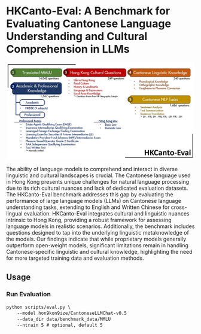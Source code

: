 # HKCanto-Eval: A Benchmark for Evaluating Cantonese Language Understanding and Cultural Comprehension in LLMs

![HKCanto-Eval](hkcanto-eval.jpg)

The ability of language models to comprehend and interact in diverse linguistic and cultural landscapes is crucial. The Cantonese language used in Hong Kong presents unique challenges for natural language processing due to its rich cultural nuances and lack of dedicated evaluation datasets. The HKCanto-Eval benchmark addresses this gap by evaluating the performance of large language models (LLMs) on Cantonese language understanding tasks, extending to English and Written Chinese for cross-lingual evaluation. HKCanto-Eval integrates cultural and linguistic nuances intrinsic to Hong Kong, providing a robust framework for assessing language models in realistic scenarios. Additionally, the benchmark includes questions designed to tap into the underlying linguistic metaknowledge of the models. Our findings indicate that while proprietary models generally outperform open-weight models, significant limitations remain in handling Cantonese-specific linguistic and cultural knowledge, highlighting the need for more targeted training data and evaluation methods.

## Usage

### Run Evaluation

```
python scripts/eval.py \
    --model hon9kon9ize/CantoneseLLMChat-v0.5
    --data_dir data/benchmark_data/MMLU
    --ntrain 5 # optional, default 5
```
